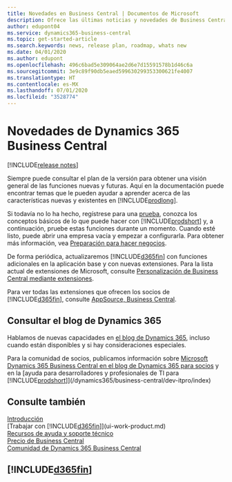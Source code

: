 ```yaml
---
title: Novedades en Business Central | Documentos de Microsoft
description: Ofrece las últimas noticias y novedades de Business Central.
author: edupont04
ms.service: dynamics365-business-central
ms.topic: get-started-article
ms.search.keywords: news, release plan, roadmap, whats new
ms.date: 04/01/2020
ms.author: edupont
ms.openlocfilehash: 496c6bad5e309064ae2d6e7d15591578b1d46c6a
ms.sourcegitcommit: 3e9c89f90db5eaed599630299353300621fe4007
ms.translationtype: HT
ms.contentlocale: es-MX
ms.lasthandoff: 07/01/2020
ms.locfileid: "3528774"
---
```

# <a name="whats-new-in-dynamics-365-business-central"></a>Novedades de Dynamics 365 Business Central

[!INCLUDE[release notes](includes/release-notes.md)]

Siempre puede consultar el plan de la versión para obtener una visión general de las funciones nuevas y futuras. Aquí en la documentación puede encontrar temas que le pueden ayudar a aprender acerca de las características nuevas y existentes en [!INCLUDE[prodlong](includes/prodlong.md)].  

Si todavía no lo ha hecho, regístrese para una [prueba](https://go.microsoft.com/fwlink/?linkid=847861), conozca los conceptos básicos de lo que puede hacer con [!INCLUDE[prodshort](includes/prodshort.md)] y, a continuación, pruebe estas funciones durante un momento. Cuando esté listo, puede abrir una empresa vacía y empezar a configurarla. Para obtener más información, vea [Preparación para hacer negocios](ui-get-ready-business.md).  

De forma periódica, actualizaremos [!INCLUDE[d365fin](includes/d365fin_md.md)] con funciones adicionales en la aplicación base y con nuevas extensiones. Para la lista actual de extensiones de Microsoft, consulte [Personalización de Business Central mediante extensiones](ui-extensions.md).

Para ver todas las extensiones que ofrecen los socios de [!INCLUDE[d365fin](includes/d365fin_md.md)], consulte [AppSource, Business Central](https://go.microsoft.com/fwlink/?linkid=2081646).  

## <a name="check-the-dynamics-365-blog"></a>Consultar el blog de Dynamics 365

Hablamos de nuevas capacidades en [el blog de Dynamics 365](https://cloudblogs.microsoft.com/dynamics365/), incluso cuando están disponibles y si hay consideraciones especiales.  

Para la comunidad de socios, publicamos información sobre [Microsoft Dynamics 365 Business Central en el blog de Dynamics 365 para socios](https://cloudblogs.microsoft.com/dynamics365/it/product/business-central/) y en la [ayuda para desarrolladores y profesionales de TI para [!INCLUDE[prodshort](includes/prodshort.md)]](/dynamics365/business-central/dev-itpro/index)  

## <a name="see-also"></a>Consulte también

[Introducción](product-get-started.md)  
[Trabajar con [!INCLUDE[d365fin](includes/d365fin_md.md)]](ui-work-product.md)  
[Recursos de ayuda y soporte técnico](product-help-and-support.md)  
[Precio de Business Central](https://dynamics.microsoft.com/business-central/overview/#pricing)  
[Comunidad de Dynamics 365 Business Central](https://community.dynamics.com/business/)

## [!INCLUDE[d365fin](includes/free_trial_md.md)]
